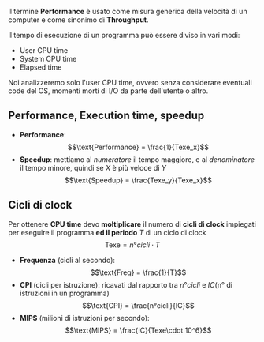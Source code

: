 Il termine **Performance** è usato come misura generica della velocità di un computer e come sinonimo di **Throughput**.

Il tempo di esecuzione di un programma può essere diviso in vari modi:
- User CPU time
- System CPU time
- Elapsed time

Noi analizzeremo solo l'user CPU time, ovvero senza considerare eventuali code del OS, momenti morti di I/O da parte dell'utente o altro.

## Performance, Execution time, speedup
- **Performance**: $$\text{Performance} = \frac{1}{Texe_x}$$
- **Speedup**: mettiamo al _numeratore_ il tempo maggiore, e al _denominatore_ il tempo minore, quindi se $X$ è più veloce di $Y$
$$\text{Speedup} = \frac{Texe_y}{Texe_x}$$
## Cicli di clock
Per ottenere **CPU time** devo **moltiplicare** il numero di **cicli di clock** impiegati per eseguire il programma **ed il periodo** $T$ di un ciclo di clock
$$\text{Texe} = n° cicli\cdot T$$
- **Frequenza** (cicli al secondo):
$$\text{Freq} = \frac{1}{T}$$
- **CPI** (cicli per istruzione): ricavati dal rapporto tra $n°cicli$ e $IC$(n° di istruzioni in un programma)
$$\text{CPI} = \frac{n°cicli}{IC}$$
- **MIPS** (milioni di istruzioni per secondo):
$$\text{MIPS} = \frac{IC}{Texe\cdot 10^6}$$